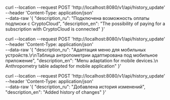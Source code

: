 curl --location --request POST 'http://localhost:8080/v1/api/history_update' \
--header 'Content-Type: application/json' \
--data-raw '{
"description_ru": "Подключена возможность оплаты подписки  с CryptoCloud",
"description_en": "The possibility of paying for a subscription with CryptoCloud is connected"
}'

curl --location --request POST 'http://localhost:8080/v1/api/history_update' \
--header 'Content-Type: application/json' \
--data-raw '{
"description_ru": "Адаптация меню для мобильных устройств.\r\nТаблица антропометрии адаптирована под мобильное приложение",
"description_en": "Menu adaptation for mobile devices.\n Anthropometry table adapted for mobile application"
}'

curl --location --request POST 'http://localhost:8080/v1/api/history_update' \
--header 'Content-Type: application/json' \
--data-raw '{
"description_ru": "Добавлена история изменений",
"description_en": "Added history of changes"
}'